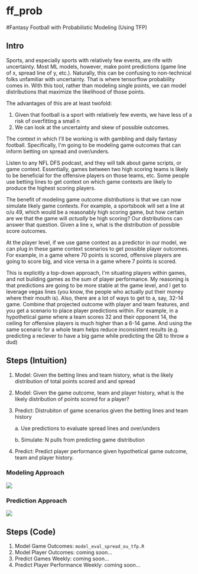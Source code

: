 # ff_prob

#Fantasy Football with Probabilistic Modeling (Using TFP)

## Intro 

Sports, and especially sports with relatively few events, are rife with uncertainty. Most ML models, however, make point predictions (game line of x, spread line of y, etc.). Naturally, this can be confusing to non-technical folks unfamiliar with uncertainty. That is where tensorflow probability comes in. With this tool, rather than modeling single points, we can model distributions that maximize the likelihood of those points. 

The advantages of this are at least twofold:

1. Given that football is a sport with relatively few events, we have less of a risk of overfitting a small n  
2. We can look at the uncertainty and skew of possible outcomes.

The context in which I'll be working is with gambling and daily fantasy football. Specifically, I'm going to be modeling game outcomes that can inform betting on spread and over/unders. 

Listen to any NFL DFS podcast, and they will talk about game scripts, or game context. Essentially, games between two high scoring teams is likely to be beneficial for the offensive players on those teams, etc. Some people use betting lines to get context on which game contexts are likely to produce the highest scoring players. 

The benefit of modeling game outcome *distributions* is that we can now simulate likely game contexts. For example, a sportsbook will set a line at o/u 49, which would be a reasonably high scoring game, but how certain are we that the game will *actually* be high scoring? Our distributions can answer that question. Given a line x, what is the distribution of possible score outcomes.

At the player level, if we use game context as a predictor in our model, we can plug in these game context scenarios to get possible player outcomes. For example, in a game where 70 points is scored, offensive players are going to score big, and vice versa in a game where 7 points is scored. 

This is explicitly a top-down approach, I'm situating players within games, and not building games as the sum of player performance. My reasoning is that predictions are going to be more stable at the game level, and I get to leverage vegas lines (you know, the people who actually put their money where their mouth is). Also, there are a lot of ways to get to a, say, 32-14 game. Combine that projected outcome with player and team features, and you get a scenario to place player predictions within. For example, in a hypothetical game where a team scores 32 and their opponent 14, the ceiling for offensive players is much higher than a 6-14 game. And using the same scenario for a whole team helps reduce inconsistent results (e.g. predicting a reciever to have a big game while predicting the QB to throw a dud)

## Steps (Intuition)

1. Model: Given the betting lines and team history, what is the likely distribution of total points scored and and spread

2. Model: Given the game outcome, team and player history, what is the likely distribution of points scored for a player?

3. Predict: Distrubiton of game scenarios given the betting lines and team history

    a. Use predictions to evaluate spread lines and over/unders
    
    b. Simulate: N pulls from predicting game distribution

4. Predict: Predict player performance given hypothetical game outcome, team and player history.

### Modeling Approach  

![](images/modeling_approach.png)  

### Prediction Approach  

![](images/prediction_approach.png)  

## Steps (Code)

1. Model Game Outcomes: `model_eval_spread_ou_tfp.R`
2. Model Player Outcomes: coming soon...
3. Predict Games Weekly: coming soon...
4. Predict Player Performance Weekly: coming soon...




